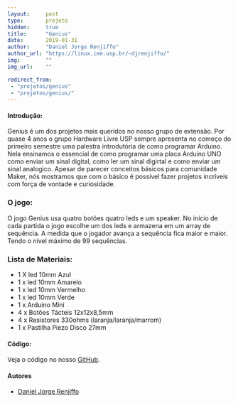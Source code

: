 ```yaml
---
layout:     post
type:       projeto
hidden:     true
title:      "Genius"
date:       2019-01-31
author:     "Daniel Jorge Renjiffo"
author_url: "https://linux.ime.usp.br/~djrenjiffo/"
img:        ""
img_url:    ""

redirect_from:
 - "projetos/genius"
 - "projetos/genius/"
---
```


#### Introdução:
Genius é um dos projetos mais queridos no nosso grupo de extensão. Por quase 4 anos o grupo Hardware Livre USP sempre apresenta no começo do primeiro semestre uma palestra introdutória de como programar Arduino. Nela ensinamos o essencial de como programar uma placa Arduino UNO como enviar um sinal digital, como ler um sinal digirtal e como enviar um sinal analogico. Apesar de parecer conceitos básicos para comunidade Maker, nós mostramos que com o básico é possível fazer projetos incríveis com força de vontade e curiosidade.

### O jogo:
O jogo Genius usa quatro botões quatro leds e um speaker. No início de cada partida o jogo escolhe um dos leds e armazena em um array de sequência. A medida que o jogador avança a sequência fica maior e maior. Tendo o nível máximo de 99 sequências.

### Lista de Materiais:
- 1 X led 10mm Azul
- 1 x led 10mm Amarelo
- 1 x led 10mm Vermelho
- 1 x led 10mm Verde
- 1 x Arduino Mini
- 4 x Botões Tácteis 12x12x8,5mm
- 4 x Resistores 330ohms (laranja/laranja/marrom) 
- 1 x Pastilha Piezo Disco 27mm

#### Código:
Veja o código no nosso [GitHub](https://github.com/HardwareLivreUSP/Genius).

#### Autores
- [Daniel Jorge Renjiffo](https://linux.ime.usp.br/~djrenjiffo/)
